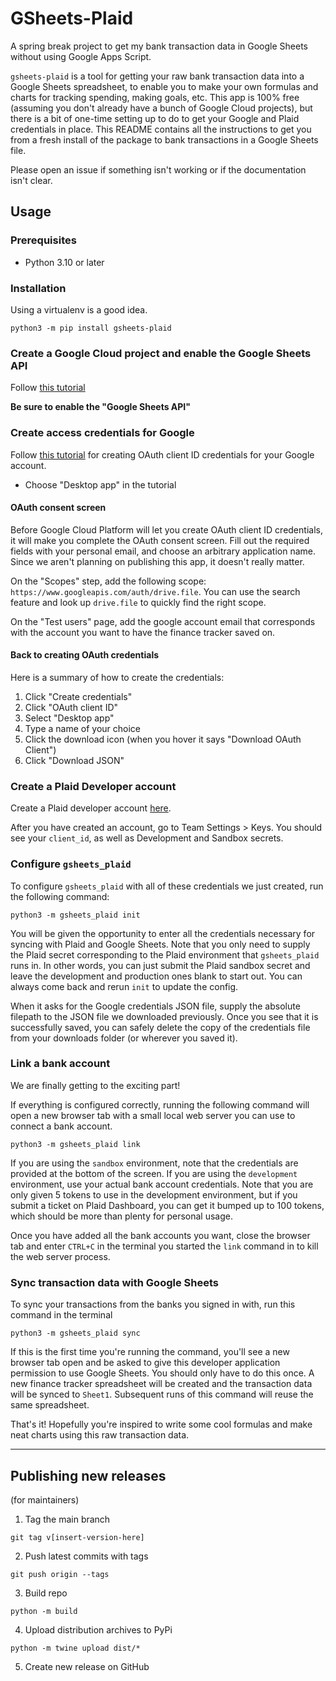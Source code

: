 # GSheets-Plaid
A spring break project to get my bank transaction data in Google Sheets without using Google Apps Script.

`gsheets-plaid` is a tool for getting your raw bank transaction data into a Google Sheets spreadsheet, to enable you to make your own formulas and charts for tracking spending, making goals, etc. This app is 100% free (assuming you don't already have a bunch of Google Cloud projects), but there is a bit of one-time setting up to do to get your Google and Plaid credentials in place. This README contains all the instructions to get you from a fresh install of the package to bank transactions in a Google Sheets file.

Please open an issue if something isn't working or if the documentation isn't clear.

## Usage
### Prerequisites
* Python 3.10 or later

### Installation
Using a virtualenv is a good idea.
```shell
python3 -m pip install gsheets-plaid
```

### Create a Google Cloud project and enable the Google Sheets API
Follow [this tutorial](https://developers.google.com/workspace/guides/create-project?authuser=0)

**Be sure to enable the "Google Sheets API"**

### Create access credentials for Google
Follow [this tutorial](https://developers.google.com/workspace/guides/create-credentials?authuser=0#oauth-client-id) for creating OAuth client ID credentials for your Google account.

* Choose "Desktop app" in the tutorial
#### OAuth consent screen
Before Google Cloud Platform will let you create OAuth client ID credentials, it will make you complete the OAuth consent screen.
Fill out the required fields with your personal email, and choose an arbitrary application name. Since we aren't planning on publishing this app, it doesn't really matter.

On the "Scopes" step, add the following scope: `https://www.googleapis.com/auth/drive.file`. You can use the search feature and look up `drive.file` to quickly find the right scope.

On the "Test users" page, add the google account email that corresponds with the account you want to have the finance tracker saved on.

#### Back to creating OAuth credentials
Here is a summary of how to create the credentials:
1. Click "Create credentials"
2. Click "OAuth client ID"
3. Select "Desktop app"
4. Type a name of your choice
5. Click the download icon (when you hover it says "Download OAuth Client")
6. Click "Download JSON"

### Create a Plaid Developer account
Create a Plaid developer account [here](https://dashboard.plaid.com/signup).

After you have created an account, go to Team Settings > Keys. You should see your `client_id`, as well as Development and Sandbox secrets.

### Configure `gsheets_plaid`
To configure `gsheets_plaid` with all of these credentials we just created, run the following command:
```shell
python3 -m gsheets_plaid init
```
You will be given the opportunity to enter all the credentials necessary for syncing with Plaid and Google Sheets.
Note that you only need to supply the Plaid secret corresponding to the Plaid environment that `gsheets_plaid` runs in. In other words, you can just submit the Plaid sandbox secret and leave the development and production ones blank to start out. You can always come back and rerun `init` to update the config.

When it asks for the Google credentials JSON file, supply the absolute filepath to the JSON file we downloaded previously. Once you see that it is successfully saved, you can safely delete the copy of the credentials file from your downloads folder (or wherever you saved it).

### Link a bank account
We are finally getting to the exciting part!

If everything is configured correctly, running the following command will open a new browser tab with a small local web server you can use to connect a bank account.
```shell
python3 -m gsheets_plaid link
```
If you are using the `sandbox` environment, note that the credentials are provided at the bottom of the screen. If you are using the `development` environment, use your actual bank account credentials. Note that you are only given 5 tokens to use in the development environment, but if you submit a ticket on Plaid Dashboard, you can get it bumped up to 100 tokens, which should be more than plenty for personal usage.

Once you have added all the bank accounts you want, close the browser tab and enter `CTRL+C` in the terminal you started the `link` command in to kill the web server process.

### Sync transaction data with Google Sheets
To sync your transactions from the banks you signed in with, run this command in the terminal
```shell
python3 -m gsheets_plaid sync
```
If this is the first time you're running the command, you'll see a new browser tab open and be asked to give this developer application permission to use Google Sheets. You should only have to do this once. A new finance tracker spreadsheet will be created and the transaction data will be synced to `Sheet1`. Subsequent runs of this command will reuse the same spreadsheet.

That's it! Hopefully you're inspired to write some cool formulas and make neat charts using this raw transaction data.

---

## Publishing new releases
(for maintainers)

1. Tag the main branch
```
git tag v[insert-version-here]
```
2. Push latest commits with tags
```
git push origin --tags
```
3. Build repo
```
python -m build
```
4. Upload distribution archives to PyPi
```
python -m twine upload dist/*
```
5. Create new release on GitHub
